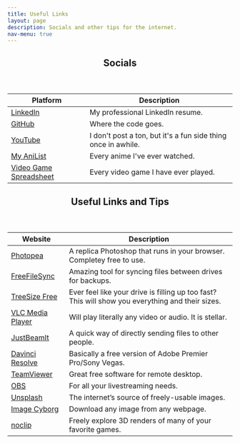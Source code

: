 ```yaml
---
title: Useful Links
layout: page
description: Socials and other tips for the internet.
nav-menu: true
---
```

<!-- Main -->
<div id="main" class="alt">

<!-- Zero -->
<section id="zero">
	<div class="inner">
		<header class="major">
			<h1>Socials</h1>
		</header>

<div class="table-wrapper">
	<table>
		<thead>
			<tr>
				<th>Platform</th>
				<th>Description</th>
			</tr>
		</thead>
		<tbody>
			<tr>
				<td><a href="https://www.linkedin.com/in/marcus-oertle" target="_blank" rel="noopener noreferrer">LinkedIn</a></td>
				<td>My professional LinkedIn resume.</td>
			</tr>
			<tr>
				<td><a href="https://github.com/zetaroid" target="_blank" rel="noopener noreferrer">GitHub</a></td>
				<td>Where the code goes.</td>
			</tr>
			<tr>
				<td><a href="https://www.youtube.com/channel/UCAJgbssh9PnR7Prq_2YwawQ" target="_blank" rel="noopener noreferrer">YouTube</a></td>
				<td>I don't post a ton, but it's a fun side thing once in awhile.</td>
			</tr>
			<tr>
				<td><a href="https://anilist.co/user/zetaroid/animelist/Completed" target="_blank" rel="noopener noreferrer">My AniList</a></td>
				<td>Every anime I've ever watched.</td>
			</tr>
			<tr>
				<td><a href="https://www.dropbox.com/s/w7157271jrqbt4t/VideoGameList.xlsx?dl=0" target="_blank" rel="noopener noreferrer">Video Game Spreadsheet</a></td>
				<td>Every video game I have ever played.</td>
			</tr>
		</tbody>
	</table>
</div>
</div>
</section>

<!-- One -->
<section id="one">
	<div class="inner">
		<header class="major">
			<h1>Useful Links and Tips</h1>
		</header>

<div class="table-wrapper">
	<table>
		<thead>
			<tr>
				<th>Website</th>
				<th>Description</th>
			</tr>
		</thead>
		<tbody>
			<tr>
				<td><a href="https://www.photopea.com/" target="_blank" rel="noopener noreferrer">Photopea</a></td>
				<td>A replica Photoshop that runs in your browser. Completey free to use.</td>
			</tr>
			<tr>
				<td><a href="https://freefilesync.org/" target="_blank" rel="noopener noreferrer">FreeFileSync</a></td>
				<td>Amazing tool for syncing files between drives for backups.</td>
			</tr>
			<tr>
				<td><a href="https://www.jam-software.com/treesize_free" target="_blank" rel="noopener noreferrer">TreeSize Free</a></td>
				<td>Ever feel like your drive is filling up too fast? This will show you everything and their sizes.</td>
			</tr>
			<tr>
				<td><a href="https://www.videolan.org/vlc/" target="_blank" rel="noopener noreferrer">VLC Media Player</a></td>
				<td>Will play literally any video or audio. It is stellar.</td>
			</tr>
			<tr>
				<td><a href="https://www.justbeamit.com/" target="_blank" rel="noopener noreferrer">JustBeamIt</a></td>
				<td>A quick way of directly sending files to other people.</td>
			</tr>
			<tr>
				<td><a href="https://www.blackmagicdesign.com/products/davinciresolve" target="_blank" rel="noopener noreferrer">Davinci Resolve</a></td>
				<td>Basically a free version of Adobe Premier Pro/Sony Vegas.</td>
			</tr>
			<tr>
				<td><a href="https://www.teamviewer.com/en-us/" target="_blank" rel="noopener noreferrer">TeamViewer</a></td>
				<td>Great free software for remote desktop.</td>
			</tr>
			<tr>
				<td><a href="https://obsproject.com/" target="_blank" rel="noopener noreferrer">OBS</a></td>
				<td>For all your livestreaming needs.</td>
			</tr>
			<tr>
				<td><a href="https://unsplash.com/" target="_blank" rel="noopener noreferrer">Unsplash</a></td>
				<td>The internet’s source of freely-usable images.</td>
			</tr>
			<tr>
				<td><a href="https://appscyborg.com/image-cyborg/" target="_blank" rel="noopener noreferrer">Image Cyborg</a></td>
				<td>Download any image from any webpage.</td>
			</tr>
			<tr>
				<td><a href="https://noclip.website/" target="_blank" rel="noopener noreferrer">noclip</a></td>
				<td>Freely explore 3D renders of many of your favorite games.</td>
			</tr>
		</tbody>
	</table>
</div>
</div>
</section>
